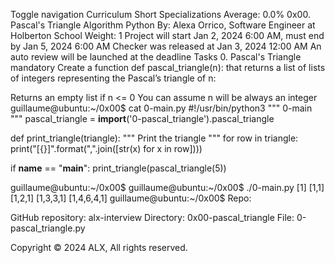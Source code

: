 Toggle navigation Curriculum Short Specializations Average: 0.0% 0x00. Pascal's Triangle Algorithm Python By: Alexa Orrico, Software Engineer at Holberton School Weight: 1 Project will start Jan 2, 2024 6:00 AM, must end by Jan 5, 2024 6:00 AM Checker was released at Jan 3, 2024 12:00 AM An auto review will be launched at the deadline Tasks 0. Pascal's Triangle mandatory Create a function def pascal_triangle(n): that returns a list of lists of integers representing the Pascal’s triangle of n:

Returns an empty list if n <= 0 You can assume n will be always an integer guillaume@ubuntu:~/0x00$ cat 0-main.py #!/usr/bin/python3 """ 0-main """ pascal_triangle = **import**('0-pascal_triangle').pascal_triangle

def print_triangle(triangle): """ Print the triangle """ for row in triangle: print("[{}]".format(",".join([str(x) for x in row])))

if **name** == "**main**": print_triangle(pascal_triangle(5))

guillaume@ubuntu:~/0x00$ guillaume@ubuntu:~/0x00$ ./0-main.py [1] [1,1] [1,2,1] [1,3,3,1] [1,4,6,4,1] guillaume@ubuntu:~/0x00$ Repo:

GitHub repository: alx-interview Directory: 0x00-pascal_triangle File: 0-pascal_triangle.py

Copyright © 2024 ALX, All rights reserved.
